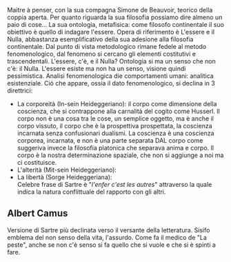 Maitre à penser, con la sua compagna Simone de Beauvoir, teorico della coppia aperta. 
Per quanto riguarda la sua filosofia possiamo dire almeno un paio di cose...
La sua ontologia, metafisica: come filosofo continentale il suo obiettivo è quello di indagare l'essere. Opera di riferimento è L'essere e il Nulla, abbastanza esemplificativo della sua adesione alla filosofia continentale. Dal punto di vista metodologico rimane fedele al metodo fenomenologico, dal fenomeno si cercano gli elementi costitutivi e trascendentali. L'essere, c'è, e il Nulla? Ontologia si ma un senso che non c'è: il Nulla. L'essere esiste ma non ha un senso, visione quindi pessimistica. 
Analisi fenomenologica die comportamenti umani: analitica esistenziale. Ciò che appare, ossia il dato fenomenologico, si declina in 3 direttrici:
 - La corporeità (In-sein Heideggeriano): il corpo come dimensione della coscienza, che si contrappone alla carnalità del cogito come Husserl. Il corpo non è una cosa tra le cose, un semplice oggetto, ma è anche il corpo vissuto, il corpo che è la prospettiva prospettata, la coscienza incarnata senza confusionari dualismi. La coscienza è una coscienza corporea, incarnata, e non è una parte separata DAL corpo come suggeriva invece la filosofia platonica che separava anima e corpo. Il corpo è la nostra determinazione spaziale, che non si aggiunge a noi ma ci costituisce.   
 - L'alterità (Mit-sein Heideggeriano): 
 - La libertà (Sorge Heideggeriana): <br>
Celebre frase di Sartre è "*l'enfer c'est les autres*" attraverso la quale indica la natura conflittuale del rapporto con gli altri. 

## Albert Camus
Versione di Sartre più declinata verso il versante della letteratura. Sisifo emblema del non senso della vita, l'assurdo. Come fa il medico de "La peste", anche se non c'è senso si fa quello che si vuole e che si è spinti a fare. 

